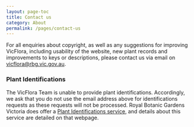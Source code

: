 ```yaml
---
layout: page-toc
title: Contact us
category: About
permalink: /pages/contact-us
---
```


For all enquiries about copyright, as well as any suggestions for improving VicFlora, including usability of the website, new plant records and improvements to keys or
descriptions, please contact us via email on <a href="mailto:vicflora@rbg.vic.gov.au?subject=User%20feedback%20on%20VicFlora">vicflora@rbg.vic.gov.au</a>.

### Plant Identifications

The VicFlora Team is unable to provide plant identifications. Accordingly, we ask that you do not use the email address above for identifications requests as these requests will not be processed. Royal Botanic Gardens Victoria does offer a <a href="https://www.rbg.vic.gov.au/science/identifications/">Plant Identifications service</a>, and details about this service are detailed on that webpage.
